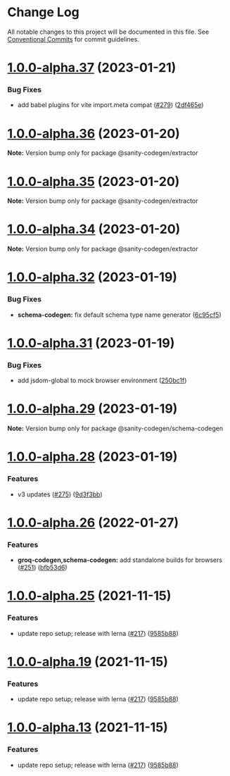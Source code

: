 # Change Log

All notable changes to this project will be documented in this file.
See [Conventional Commits](https://conventionalcommits.org) for commit guidelines.

# [1.0.0-alpha.37](https://github.com/ricokahler/sanity-codegen/compare/v1.0.0-alpha.36...v1.0.0-alpha.37) (2023-01-21)

### Bug Fixes

- add babel plugins for vite import.meta compat ([#279](https://github.com/ricokahler/sanity-codegen/issues/279)) ([2df465e](https://github.com/ricokahler/sanity-codegen/commit/2df465e9047bfa9fc23552b638584f4bfa35b7b7))

# [1.0.0-alpha.36](https://github.com/ricokahler/sanity-codegen/compare/v1.0.0-alpha.35...v1.0.0-alpha.36) (2023-01-20)

**Note:** Version bump only for package @sanity-codegen/extractor

# [1.0.0-alpha.35](https://github.com/ricokahler/sanity-codegen/compare/v1.0.0-alpha.34...v1.0.0-alpha.35) (2023-01-20)

**Note:** Version bump only for package @sanity-codegen/extractor

# [1.0.0-alpha.34](https://github.com/ricokahler/sanity-codegen/compare/v1.0.0-alpha.32...v1.0.0-alpha.34) (2023-01-20)

**Note:** Version bump only for package @sanity-codegen/extractor

# [1.0.0-alpha.32](https://github.com/ricokahler/sanity-codegen/compare/v1.0.0-alpha.31...v1.0.0-alpha.32) (2023-01-19)

### Bug Fixes

- **schema-codegen:** fix default schema type name generator ([6c95cf5](https://github.com/ricokahler/sanity-codegen/commit/6c95cf5284f606614002712d1c149fe0a0939f25))

# [1.0.0-alpha.31](https://github.com/ricokahler/sanity-codegen/compare/v1.0.0-alpha.30...v1.0.0-alpha.31) (2023-01-19)

### Bug Fixes

- add jsdom-global to mock browser environment ([250bc1f](https://github.com/ricokahler/sanity-codegen/commit/250bc1fe3b17f5cfc401dbf01e991ca1a83735d8))

# [1.0.0-alpha.29](https://github.com/ricokahler/sanity-codegen/compare/v1.0.0-alpha.28...v1.0.0-alpha.29) (2023-01-19)

**Note:** Version bump only for package @sanity-codegen/schema-codegen

# [1.0.0-alpha.28](https://github.com/ricokahler/sanity-codegen/compare/v1.0.0-alpha.26...v1.0.0-alpha.28) (2023-01-19)

### Features

- v3 updates ([#275](https://github.com/ricokahler/sanity-codegen/issues/275)) ([9d3f3bb](https://github.com/ricokahler/sanity-codegen/commit/9d3f3bb62e9265da09451e01475d60c3bd3afd86))

# [1.0.0-alpha.26](https://github.com/ricokahler/sanity-codegen/compare/v1.0.0-alpha.25...v1.0.0-alpha.26) (2022-01-27)

### Features

- **groq-codegen,schema-codegen:** add standalone builds for browsers ([#251](https://github.com/ricokahler/sanity-codegen/issues/251)) ([bfb53d6](https://github.com/ricokahler/sanity-codegen/commit/bfb53d658f9a52a49bb3cd4d83b37ad617f26d8c))

# [1.0.0-alpha.25](https://github.com/ricokahler/sanity-codegen/compare/v1.0.0-alpha.12...v1.0.0-alpha.25) (2021-11-15)

### Features

- update repo setup; release with lerna ([#217](https://github.com/ricokahler/sanity-codegen/issues/217)) ([9585b88](https://github.com/ricokahler/sanity-codegen/commit/9585b88cc9812de93e9bb053157e3bf8ad849ad2))

# [1.0.0-alpha.19](https://github.com/ricokahler/sanity-codegen/compare/v1.0.0-alpha.12...v1.0.0-alpha.19) (2021-11-15)

### Features

- update repo setup; release with lerna ([#217](https://github.com/ricokahler/sanity-codegen/issues/217)) ([9585b88](https://github.com/ricokahler/sanity-codegen/commit/9585b88cc9812de93e9bb053157e3bf8ad849ad2))

# [1.0.0-alpha.13](https://github.com/ricokahler/sanity-codegen/compare/v1.0.0-alpha.12...v1.0.0-alpha.13) (2021-11-15)

### Features

- update repo setup; release with lerna ([#217](https://github.com/ricokahler/sanity-codegen/issues/217)) ([9585b88](https://github.com/ricokahler/sanity-codegen/commit/9585b88cc9812de93e9bb053157e3bf8ad849ad2))
